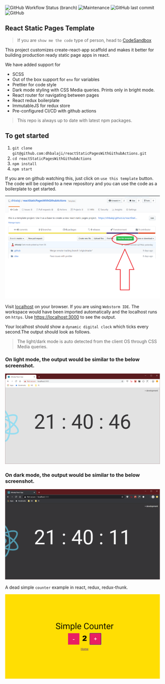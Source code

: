 ![GitHub Workflow Status (branch)](https://img.shields.io/github/workflow/status/dhbalaji/reactStaticPagesWithGithubActions/Deploy%20to%20GitHub%20Pages/master?label=Deploy%20to%20Github%20Pages)
![Maintenance](https://img.shields.io/maintenance/yes/2020)
![GitHub last commit](https://img.shields.io/github/last-commit/dhbalaji/reactStaticPagesWithGithubActions)
![GitHub](https://img.shields.io/github/license/dhbalaji/reactStaticPagesWithGithubActions)

## React Static Pages Template

> If you are `show me the code` type of person, head to <a href="https://codesandbox.io/s/github/dhbalaji/reactStaticPagesWithGithubActions?file=/src/App.js" target="_blank">CodeSandbox</a>

This project customizes create-react-app scaffold and makes it better for building production ready static page apps in react.

We have added support for 

* SCSS
* Out of the box support for `env` for variables
* Prettier for code style
* Dark mode styling with CSS Media queries. Prints only in bright mode.
* React router for navigating between pages
* React redux boilerplate
* ImmutableJS for redux store
* Pre-configured CI/CD with github actions

> This repo is always up to date with latest npm packages.

## To get started

1. `git clone git@github.com:dhbalaji/reactStaticPagesWithGithubActions.git`
2. `cd reactStaticPagesWithGithubActions`
3. `npm install`
4. `npm start`

If you are on github watching this, just click on `use this template` button. The code will be copied to a new repository and you can use the code as a boilerplate to get started.

![](./screenshots/github_use_template.png)

Visit [localhost](http://localhost:3000) on your browser. If you are using `Webstorm IDE`. The workspace would have been imported automatically and the localhost runs on `https`. Use <https://localhost:3000> to see the output.

Your localhost should show a `dynamic digital clock` which ticks every second.The output should look as follows.

> The light/dark mode is auto detected from the client OS through CSS Media queries.

### On light mode, the output would be similar to the below screenshot.

![](screenshots/light-mode-detection-css-media-query.PNG)

### On dark mode, the output would be similar to the below screenshot.

![](screenshots/dark-mode-detection-css-media-query.PNG)

A dead simple `counter` example in react, redux, redux-thunk.

![](screenshots/simple-react-counter.png)